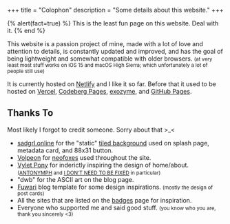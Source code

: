 +++
title = "Colophon"
description = "Some details about this website."
+++

{% alert(fact=true) %}
This is the least fun page on this website. Deal with it.
{% end %}

This website is a passion project of mine, made with a lot of love and attention to details, is constantly updated and improved, and has the goal of being lightweight and somewhat compatible with older browsers. <small>(at very least most stuff works on iOS 15 and macOS High Sierra; which unfortunately a lot of people still use)</small>

It is currently hosted on [Netlify](https://www.netlify.com) and I like it so far. Before that it used to be hosted on [Vercel](https://vercel.com), [Codeberg Pages](https://codeberg.page), [exozyme](https://exozy.me), and [GitHub Pages](https://pages.github.com).

## Thanks To

Most likely I forgot to credit someone. Sorry about that \>_<

- [sadgrl.online](https://goblin-heart.net/sadgrl/) for the "static" [tiled background](https://goblin-heart.net/sadgrl/webmastery/downloads/tiledbgs) used on splash page, metadata card, and 88x31 button.
- [Volpeon](https://volpeon.ink) for [neofoxes](https://volpeon.ink/emojis/neofox/) used throughout the site.
- [Vylet Pony](https://www.vyletpony.com) for inderictly inspiring the design of home/about. <small>([ANTONYMPH](https://www.youtube.com/watch?v=CNPdO5TZ1DQ) and [I DON'T NEED TO BE FIXED](https://www.youtube.com/watch?v=xMzxVVXTGjE) in particular)</small>
- "dwb" for the ASCII art on the blog page.
- [Fuwari](https://fuwari.vercel.app) blog template for some design inspirations. <small>(mostly the design of post cards)</small>
- All the sites that are listed on the [badges](@/badges/index.md) page for inspiration.
- Everyone who supported me and said good stuff. <small>(you know who you are, thank you sincerely <3)</small>
